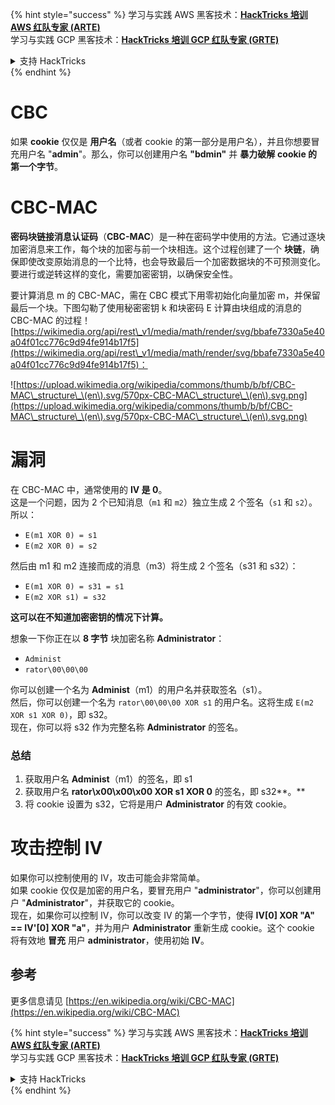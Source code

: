 {% hint style="success" %}
学习与实践 AWS 黑客技术：<img src="/.gitbook/assets/arte.png" alt="" data-size="line">[**HackTricks 培训 AWS 红队专家 (ARTE)**](https://training.hacktricks.xyz/courses/arte)<img src="/.gitbook/assets/arte.png" alt="" data-size="line">\
学习与实践 GCP 黑客技术：<img src="/.gitbook/assets/grte.png" alt="" data-size="line">[**HackTricks 培训 GCP 红队专家 (GRTE)**<img src="/.gitbook/assets/grte.png" alt="" data-size="line">](https://training.hacktricks.xyz/courses/grte)

<details>

<summary>支持 HackTricks</summary>

* 查看 [**订阅计划**](https://github.com/sponsors/carlospolop)!
* **加入** 💬 [**Discord 群组**](https://discord.gg/hRep4RUj7f) 或 [**Telegram 群组**](https://t.me/peass) 或 **关注** 我们的 **Twitter** 🐦 [**@hacktricks\_live**](https://twitter.com/hacktricks\_live)**.**
* **通过向** [**HackTricks**](https://github.com/carlospolop/hacktricks) 和 [**HackTricks Cloud**](https://github.com/carlospolop/hacktricks-cloud) GitHub 仓库提交 PR 分享黑客技巧。

</details>
{% endhint %}


# CBC

如果 **cookie** 仅仅是 **用户名**（或者 cookie 的第一部分是用户名），并且你想要冒充用户名 "**admin**"。那么，你可以创建用户名 **"bdmin"** 并 **暴力破解** **cookie 的第一个字节**。

# CBC-MAC

**密码块链接消息认证码**（**CBC-MAC**）是一种在密码学中使用的方法。它通过逐块加密消息来工作，每个块的加密与前一个块相连。这个过程创建了一个 **块链**，确保即使改变原始消息的一个比特，也会导致最后一个加密数据块的不可预测变化。要进行或逆转这样的变化，需要加密密钥，以确保安全性。

要计算消息 m 的 CBC-MAC，需在 CBC 模式下用零初始化向量加密 m，并保留最后一个块。下图勾勒了使用秘密密钥 k 和块密码 E 计算由块组成的消息的 CBC-MAC 的过程！[https://wikimedia.org/api/rest\_v1/media/math/render/svg/bbafe7330a5e40a04f01cc776c9d94fe914b17f5](https://wikimedia.org/api/rest\_v1/media/math/render/svg/bbafe7330a5e40a04f01cc776c9d94fe914b17f5)：

![https://upload.wikimedia.org/wikipedia/commons/thumb/b/bf/CBC-MAC\_structure\_\(en\).svg/570px-CBC-MAC\_structure\_\(en\).svg.png](https://upload.wikimedia.org/wikipedia/commons/thumb/b/bf/CBC-MAC\_structure\_\(en\).svg/570px-CBC-MAC\_structure\_\(en\).svg.png)

# 漏洞

在 CBC-MAC 中，通常使用的 **IV 是 0**。\
这是一个问题，因为 2 个已知消息（`m1` 和 `m2`）独立生成 2 个签名（`s1` 和 `s2`）。所以：

* `E(m1 XOR 0) = s1`
* `E(m2 XOR 0) = s2`

然后由 m1 和 m2 连接而成的消息（m3）将生成 2 个签名（s31 和 s32）：

* `E(m1 XOR 0) = s31 = s1`
* `E(m2 XOR s1) = s32`

**这可以在不知道加密密钥的情况下计算。**

想象一下你正在以 **8 字节** 块加密名称 **Administrator**：

* `Administ`
* `rator\00\00\00`

你可以创建一个名为 **Administ**（m1）的用户名并获取签名（s1）。\
然后，你可以创建一个名为 `rator\00\00\00 XOR s1` 的用户名。这将生成 `E(m2 XOR s1 XOR 0)`，即 s32。\
现在，你可以将 s32 作为完整名称 **Administrator** 的签名。

### 总结

1. 获取用户名 **Administ**（m1）的签名，即 s1
2. 获取用户名 **rator\x00\x00\x00 XOR s1 XOR 0** 的签名，即 s32**。**
3. 将 cookie 设置为 s32，它将是用户 **Administrator** 的有效 cookie。

# 攻击控制 IV

如果你可以控制使用的 IV，攻击可能会非常简单。\
如果 cookie 仅仅是加密的用户名，要冒充用户 "**administrator**"，你可以创建用户 "**Administrator**"，并获取它的 cookie。\
现在，如果你可以控制 IV，你可以改变 IV 的第一个字节，使得 **IV\[0] XOR "A" == IV'\[0] XOR "a"**，并为用户 **Administrator** 重新生成 cookie。这个 cookie 将有效地 **冒充** 用户 **administrator**，使用初始 **IV**。

## 参考

更多信息请见 [https://en.wikipedia.org/wiki/CBC-MAC](https://en.wikipedia.org/wiki/CBC-MAC)


{% hint style="success" %}
学习与实践 AWS 黑客技术：<img src="/.gitbook/assets/arte.png" alt="" data-size="line">[**HackTricks 培训 AWS 红队专家 (ARTE)**](https://training.hacktricks.xyz/courses/arte)<img src="/.gitbook/assets/arte.png" alt="" data-size="line">\
学习与实践 GCP 黑客技术：<img src="/.gitbook/assets/grte.png" alt="" data-size="line">[**HackTricks 培训 GCP 红队专家 (GRTE)**<img src="/.gitbook/assets/grte.png" alt="" data-size="line">](https://training.hacktricks.xyz/courses/grte)

<details>

<summary>支持 HackTricks</summary>

* 查看 [**订阅计划**](https://github.com/sponsors/carlospolop)!
* **加入** 💬 [**Discord 群组**](https://discord.gg/hRep4RUj7f) 或 [**Telegram 群组**](https://t.me/peass) 或 **关注** 我们的 **Twitter** 🐦 [**@hacktricks\_live**](https://twitter.com/hacktricks\_live)**.**
* **通过向** [**HackTricks**](https://github.com/carlospolop/hacktricks) 和 [**HackTricks Cloud**](https://github.com/carlospolop/hacktricks-cloud) GitHub 仓库提交 PR 分享黑客技巧。

</details>
{% endhint %}
